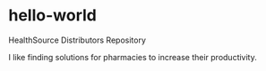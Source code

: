 # hello-world
HealthSource Distributors Repository

I like finding solutions for pharmacies to increase their productivity.
